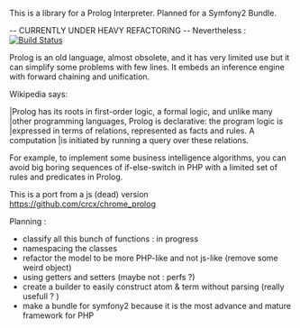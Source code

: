 This is a library for a Prolog Interpreter. Planned for a Symfony2 Bundle.

-- CURRENTLY UNDER HEAVY REFACTORING --
Nevertheless : [![Build Status](https://secure.travis-ci.org/Trismegiste/InferenceBundle.png)](http://travis-ci.org/Trismegiste/InferenceBundle)

Prolog is an old language, almost obsolete, and it has very limited use but it
can simplify some problems with few lines. It embeds an inference engine with
forward chaining and unification.

Wikipedia says:

|Prolog has its roots in first-order logic, a formal logic, and unlike many
|other programming languages, Prolog is declarative: the program logic is
|expressed in terms of relations, represented as facts and rules. A computation
|is initiated by running a query over these relations.


For example, to implement some business intelligence algorithms, you can avoid
big boring sequences of if-else-switch in PHP with a limited set of rules
and predicates in Prolog.

This is a port from a js (dead) version https://github.com/crcx/chrome_prolog

Planning :
* classify all this bunch of functions : in progress
* namespacing the classes
* refactor the model to be more PHP-like and not js-like (remove some weird object)
* using getters and setters (maybe not : perfs ?)
* create a builder to easily construct atom & term without parsing (really usefull ? )
* make a bundle for symfony2 because it is the most advance and mature framework for PHP

